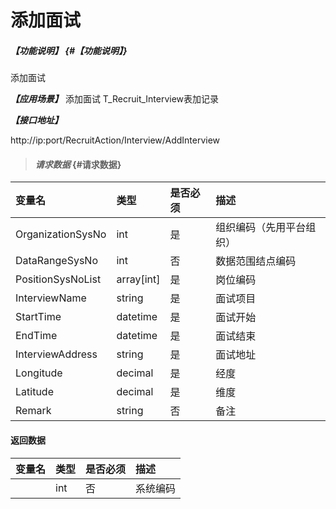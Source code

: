 # 添加面试
##### _【功能说明】_ {#【功能说明】}

添加面试


_**【应用场景】**_
添加面试
T_Recruit_Interview表加记录

_**【接口地址】**_

http://ip:port/RecruitAction/Interview/AddInterview

> #### _请求数据_ {#请求数据}

| 变量名 | 类型 | 是否必须 | 描述 |
| :--- | :--- | :--- | :--- |
| OrganizationSysNo| int| 是 |组织编码（先用平台组织）|
| DataRangeSysNo| int| 否 |数据范围结点编码|
| PositionSysNoList|array[int] | 是 | 岗位编码 |
| InterviewName| string| 是 |面试项目|
| StartTime| datetime| 是 |面试开始 |
| EndTime| datetime| 是 |面试结束|
| InterviewAddress| string| 是 |面试地址 |
| Longitude| decimal| 是 |经度|
| Latitude| decimal| 是 |维度|
| Remark| string| 否 |备注|





#### 返回数据

| 变量名 | 类型 | 是否必须 | 描述 |
| :--- | :--- | :--- | :--- |
| | int | 否 | 系统编码 |








